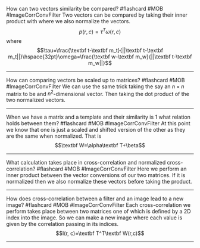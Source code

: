 How can two vectors similarity be compared? #flashcard #MOB #ImageCorrConvFilter
	Two vectors can be compared by taking their inner product with where we also normalize the vectors. $$p(r,c)=\tau^T\omega(r,c)$$ where $$\tau=\frac{\textbf t-\textbf m_t}{||\textbf t-\textbf m_t||}\hspace{32pt}\omega=\frac{\textbf w-\textbf m_w}{||\textbf t-\textbf m_w||}$$

---
How can comparing vectors be scaled up to matrices? #flashcard #MOB #ImageCorrConvFilter 
	We can use the same trick taking the say an $n\times n$ matrix to be and $n^2$-dimensional vector. Then taking the dot product of the two normalized vectors.

---
When we have a matrix and a template and their similarity is 1 what relation holds between them? #flashcard #MOB #ImageCorrConvFilter 
	At this point we know that one is just a scaled and shifted version of the other as they are the same when normalized. That is $$\textbf W=\alpha\textbf T+\beta$$

---
What calculation takes place in cross-correlation and normalized cross-correlation? #flashcard #MOB #ImageCorrConvFilter 
	Here we perform an inner product between the vector conversions of our two matrices. If it is normalized then we also normalize these vectors before taking the product.

---
How does cross-correlation between a filter and an image lead to a new image? #flashcard #MOB #ImageCorrConvFilter 
	Each cross-correlation we perform takes place between two matrices one of which is defined by a 2D index into the image. So we can make a new image where each value is given by the correlation passing in its indices. $$I(r, c)=\textbf T^T\textbf W(r,c)$$

---
